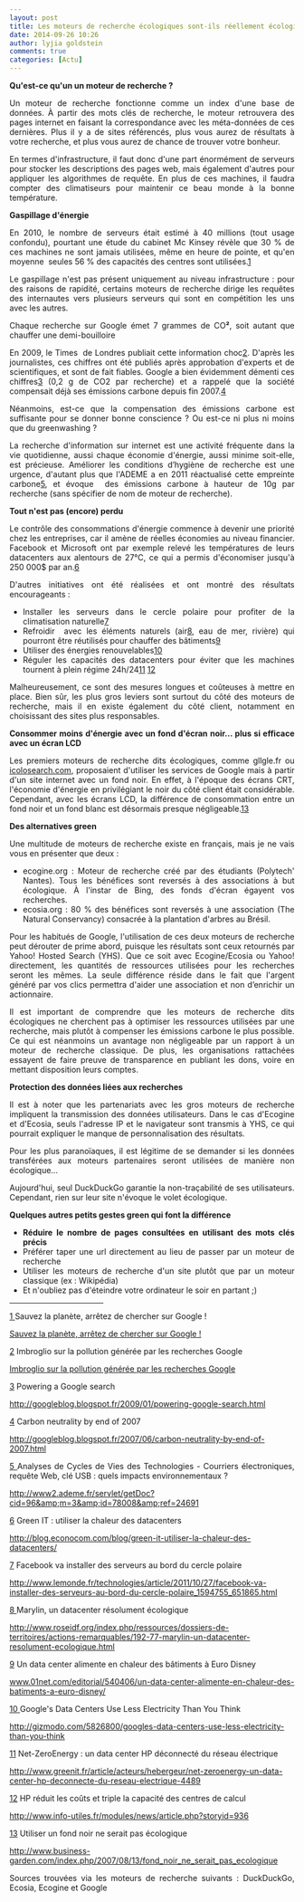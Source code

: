 ```yaml
---
layout: post
title: Les moteurs de recherche écologiques sont-ils réellement écologiques ?
date: 2014-09-26 10:26
author: lyjia goldstein
comments: true
categories: [Actu]
---
```

<p style="text-align: justify;"><b>Qu'est-ce qu'un un moteur de recherche ?</b></p>

<p style="text-align: justify;">Un moteur de recherche fonctionne comme un index d'une base de données. À partir des mots clés de recherche, le moteur retrouvera des pages internet en faisant la correspondance avec les méta-données de ces dernières. Plus il y a de sites référencés, plus vous aurez de résultats à votre recherche, et plus vous aurez de chance de trouver votre bonheur.</p>

<p style="text-align: justify;">En termes d'infrastructure, il faut donc d'une part énormément de serveurs pour stocker les descriptions des pages web, mais également d'autres pour appliquer les algorithmes de requête. En plus de ces machines, il faudra compter des climatiseurs pour maintenir ce beau monde à la bonne température.</p>

<p style="text-align: justify;"><b>Gaspillage d'énergie</b></p>

<p style="text-align: justify;">En 2010, le nombre de serveurs était estimé à 40 millions (tout usage confondu), pourtant une étude du cabinet Mc Kinsey révèle que 30 % de ces machines ne sont jamais utilisées, même en heure de pointe, et qu'en moyenne  seules 56 % des capacités des centres sont utilisées.<a title="" href="#_edn1">1</a></p>

<p style="text-align: justify;">Le gaspillage n'est pas présent uniquement au niveau infrastructure : pour des raisons de rapidité, certains moteurs de recherche dirige les requêtes des internautes vers plusieurs serveurs qui sont en compétition les uns avec les autres.</p>

<p style="text-align: justify;">Chaque recherche sur Google émet 7 grammes de CO<b>²</b>, soit autant que chauffer une demi-bouilloire</p>

<p style="text-align: justify;">En 2009, le Times  de Londres publiait cette information choc<a title="" href="#_edn2">2</a>. D'après les journalistes, ces chiffres ont été publiés après approbation d'experts et de scientifiques, et sont de fait fiables. Google a bien évidemment démenti ces chiffres<a title="" href="#_edn3">3</a> (0,2 g de CO2 par recherche) et a rappelé que la société compensait déjà ses émissions carbone depuis fin 2007.<a title="" href="#_edn4">4</a></p>

<p style="text-align: justify;">Néanmoins, est-ce que la compensation des émissions carbone est suffisante pour se donner bonne conscience ? Ou est-ce ni plus ni moins que du greenwashing ?</p>

<p style="text-align: justify;">La recherche d'information sur internet est une activité fréquente dans la vie quotidienne, aussi chaque économie d'énergie, aussi minime soit-elle, est précieuse. Améliorer les conditions d’hygiène de recherche est une urgence, d'autant plus que l'ADEME a en 2011 réactualisé cette empreinte carbone<a title="" href="#_edn5">5</a>, et évoque  des émissions carbone à hauteur de 10g par recherche (sans spécifier de nom de moteur de recherche).</p>

<p style="text-align: justify;"><b>Tout n'est pas (encore) perdu</b><b> </b></p>

<p style="text-align: justify;">Le contrôle des consommations d'énergie commence à devenir une priorité chez les entreprises, car il amène de réelles économies au niveau financier. Facebook et Microsoft ont par exemple relevé les températures de leurs datacenters aux alentours de 27°C, ce qui a permis d'économiser jusqu'à 250 000$ par an.<a title="" href="#_edn6">6</a></p>

<p style="text-align: justify;">D'autres initiatives ont été réalisées et ont montré des résultats encourageants :</p>

<ul style="text-align: justify;">
    <li>Installer les serveurs dans le cercle polaire pour profiter de la climatisation naturelle<a title="" href="#_edn7">7</a></li>
    <li>Refroidir  avec les éléments naturels (air<a title="" href="#_edn8">8</a>, eau de mer, rivière) qui pourront être réutilisés pour chauffer des bâtiments<a title="" href="#_edn9">9</a></li>
    <li>Utiliser des énergies renouvelables<a title="" href="#_edn10">10</a></li>
    <li>Réguler les capacités des datacenters pour éviter que les machines tournent à plein régime 24h/24<a title="" href="#_edn11">11</a> <a title="" href="#_edn12">12</a></li>
</ul>

<p style="text-align: justify;">Malheureusement, ce sont des mesures longues et coûteuses à mettre en place. Bien sûr, les plus gros leviers sont surtout du côté des moteurs de recherche, mais il en existe également du côté client, notamment en choisissant des sites plus responsables.</p>

<p style="text-align: justify;"><b>Consommer moins d'énergie avec un fond d'écran noir... plus si efficace avec un écran LCD</b></p>

<p style="text-align: justify;">Les premiers moteurs de recherche dits écologiques, comme gllgle.fr ou <a href="http://icolosearch.com/">icolosearch.com</a>, proposaient d'utiliser les services de Google mais à partir d'un site internet avec un fond noir. En effet, à l'époque des écrans CRT, l'économie d'énergie en privilégiant le noir du côté client était considérable. Cependant, avec les écrans LCD, la différence de consommation entre un fond noir et un fond blanc est désormais presque négligeable.<a title="" href="#_edn13">13</a></p>

<p style="text-align: justify;"><b>Des alternatives green</b></p>

<p style="text-align: justify;">Une multitude de moteurs de recherche existe en français, mais je ne vais vous en présenter que deux :</p>

<ul style="text-align: justify;">
    <li>ecogine.org : Moteur de recherche créé par des étudiants (Polytech' Nantes). Tous les bénéfices sont reversés à des associations à but écologique. À l'instar de Bing, des fonds d'écran égayent vos recherches.</li>
    <li>ecosia.org : 80 % des bénéfices sont reversés à une association (The Natural Conservancy) consacrée à la plantation d'arbres au Brésil.</li>
</ul>

<p style="text-align: justify;">Pour les habitués de Google, l'utilisation de ces deux moteurs de recherche peut dérouter de prime abord, puisque les résultats sont ceux retournés par Yahoo! Hosted Search (YHS). Que ce soit avec Ecogine/Ecosia ou Yahoo! directement, les quantités de ressources utilisées pour les recherches seront les mêmes. La seule différence réside dans le fait que l'argent généré par vos clics permettra d'aider une association et non d’enrichir un actionnaire.</p>

<p style="text-align: justify;">Il est important de comprendre que les moteurs de recherche dits écologiques ne cherchent pas à optimiser les ressources utilisées par une recherche, mais plutôt à compenser les émissions carbone le plus possible. Ce qui est néanmoins un avantage non négligeable par un rapport à un moteur de recherche classique. De plus, les organisations rattachées essayent de faire preuve de transparence en publiant les dons, voire en mettant disposition leurs comptes.</p>

<p style="text-align: justify;"><b>Protection des données liées aux recherches</b></p>

<p style="text-align: justify;">Il est à noter que les partenariats avec les gros moteurs de recherche impliquent la transmission des données utilisateurs. Dans le cas d'Ecogine et d'Ecosia, seuls l'adresse IP et le navigateur sont transmis à YHS, ce qui pourrait expliquer le manque de personnalisation des résultats.</p>

<p style="text-align: justify;">Pour les plus paranoïaques, il est légitime de se demander si les données transférées aux moteurs partenaires seront utilisées de manière non écologique...</p>

<p style="text-align: justify;">Aujourd'hui, seul DuckDuckGo garantie la non-traçabilité de ses utilisateurs. Cependant, rien sur leur site n'évoque le volet écologique.</p>

<p style="text-align: justify;"><b>Quelques autres petits gestes green qui font la différence<strong></strong></b></p>

<ul style="text-align: justify;">
    <li><strong>Réduire le nombre de pages consultées en utilisant des mots clés précis </strong></li>
    <li>Préférer taper une url directement au lieu de passer par un moteur de recherche</li>
    <li>Utiliser les moteurs de recherche d'un site plutôt que par un moteur classique (ex : Wikipédia)</li>
    <li>Et n'oubliez pas d'éteindre votre ordinateur le soir en partant ;)</li>
</ul>

<div>
<p style="text-align: justify;"></p>


<hr align="left" size="1" width="33%" />

<div style="text-align: justify;">

<a title="" href="#_ednref1">1 </a>Sauvez la planète, arrêtez de chercher sur Google !

<a href="http://tempsreel.nouvelobs.com/rue89/rue89-economie/20090112.RUE7857/sauvez-la-planete-arretez-de-chercher-sur-google.html">Sauvez la planète, arrêtez de chercher sur Google !</a>

</div>
<div style="text-align: justify;">

<a title="" href="#_ednref2">2</a> Imbroglio sur la pollution générée par les recherches Google

<a href="http://tempsreel.nouvelobs.com/rue89/rue89-economie/20090114.RUE7884/imbroglio-sur-la-pollution-generee-par-les-recherches-google.html">Imbroglio sur la pollution générée par les recherches Google</a>

</div>
<div style="text-align: justify;">

<a title="" href="#_ednref3">3</a> Powering a Google search

<a href="http://googleblog.blogspot.fr/2009/01/powering-google-search.html">http://googleblog.blogspot.fr/2009/01/powering-google-search.html</a>

</div>
<div style="text-align: justify;">

<a title="" href="#_ednref4">4</a> Carbon neutrality by end of 2007

<a href="http://googleblog.blogspot.fr/2007/06/carbon-neutrality-by-end-of-2007.html">http://googleblog.blogspot.fr/2007/06/carbon-neutrality-by-end-of-2007.html</a>

</div>
<div style="text-align: justify;">

<a title="" href="#_ednref5">5 </a>Analyses de Cycles de Vies des Technologies - Courriers électroniques, requête Web, clé USB : quels impacts environnementaux ?

<a href="http://www2.ademe.fr/servlet/getDoc?cid=96&amp;m=3&amp;id=78008&amp;ref=24691">http://www2.ademe.fr/servlet/getDoc?cid=96&amp;m=3&amp;id=78008&amp;ref=24691</a>

</div>
<div style="text-align: justify;">

<a title="" href="#_ednref6">6</a> Green IT : utiliser la chaleur des datacenters

<a href="http://blog.econocom.com/blog/green-it-utiliser-la-chaleur-des-datacenters/">http://blog.econocom.com/blog/green-it-utiliser-la-chaleur-des-datacenters/</a>

</div>
<div style="text-align: justify;">

<a title="" href="#_ednref7">7</a> Facebook va installer des serveurs au bord du cercle polaire

<a href="http://www.lemonde.fr/technologies/article/2011/10/27/facebook-va-installer-des-serveurs-au-bord-du-cercle-polaire_1594755_651865.html">http://www.lemonde.fr/technologies/article/2011/10/27/facebook-va-installer-des-serveurs-au-bord-du-cercle-polaire_1594755_651865.html</a>

</div>
<div style="text-align: justify;">

<a title="" href="#_ednref8">8 </a>Marylin, un datacenter résolument écologique

http://www.roseidf.org/index.php/ressources/dossiers-de-territoires/actions-remarquables/192-77-marylin-un-datacenter-resolument-ecologique.html

</div>
<div style="text-align: justify;">

<a title="" href="#_ednref9">9</a> Un data center alimente en chaleur des bâtiments à Euro Disney

<a href="http://www.01net.com/editorial/540406/un-data-center-alimente-en-chaleur-des-batiments-a-euro-disney/">www.01net.com/editorial/540406/un-data-center-alimente-en-chaleur-des-batiments-a-euro-disney/</a>

</div>
<div style="text-align: justify;">

<a title="" href="#_ednref10">10 </a>Google's Data Centers Use Less Electricity Than You Think

<a href="http://gizmodo.com/5826800/googles-data-centers-use-less-electricity-than-you-think">http://gizmodo.com/5826800/googles-data-centers-use-less-electricity-than-you-think</a>

</div>
<div style="text-align: justify;">

<a title="" href="#_ednref11">11</a> Net-ZeroEnergy : un data center HP déconnecté du réseau électrique

<a href="http://www.greenit.fr/article/acteurs/hebergeur/net-zeroenergy-un-data-center-hp-deconnecte-du-reseau-electrique-4489">http://www.greenit.fr/article/acteurs/hebergeur/net-zeroenergy-un-data-center-hp-deconnecte-du-reseau-electrique-4489</a>

</div>
<div style="text-align: justify;">

<a title="" href="#_ednref12">12</a> HP réduit les coûts et triple la capacité des centres de calcul

<a href="http://www.info-utiles.fr/modules/news/article.php?storyid=936">http://www.info-utiles.fr/modules/news/article.php?storyid=936</a>

</div>
<div>
<p style="text-align: justify;"><a title="" href="#_ednref13">13</a> Utiliser un fond noir ne serait pas écologique</p>
<p style="text-align: justify;"><a href="http://www.business-garden.com/index.php/2007/08/13/fond_noir_ne_serait_pas_ecologique">http://www.business-garden.com/index.php/2007/08/13/fond_noir_ne_serait_pas_ecologique</a></p>
<p style="text-align: justify;">Sources trouvées via les moteurs de recherche suivants : DuckDuckGo, Ecosia, Ecogine et Google</p>

</div>
</div>
